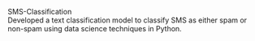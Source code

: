 SMS-Classification <br>
Developed a text classification model to classify SMS as either spam or non-spam using data science techniques in Python.
